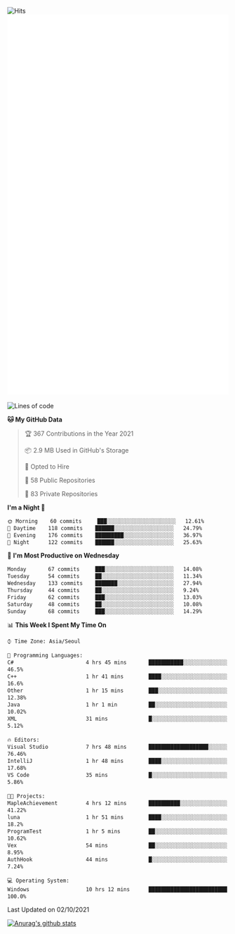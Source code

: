 ![Hits](https://hits.seeyoufarm.com/api/count/incr/badge.svg?url=https%3A%2F%2Fgithub.com%2Fkokose1234&count_bg=%2379C83D&title_bg=%23555555&icon=apple.svg&icon_color=%23E7E7E7&title=hits&edge_flat=false)
<br/>
![Metrics](https://github.com/kokose1234/kokose1234/blob/main/github-metrics.svg)

<!--START_SECTION:waka-->
![Lines of code](https://img.shields.io/badge/From%20Hello%20World%20I%27ve%20Written-11.9%20million%20lines%20of%20code-blue)

**🐱 My GitHub Data** 

> 🏆 367 Contributions in the Year 2021
 > 
> 📦 2.9 MB Used in GitHub's Storage 
 > 
> 💼 Opted to Hire
 > 
> 📜 58 Public Repositories 
 > 
> 🔑 83 Private Repositories  
 > 
**I'm a Night 🦉** 

```text
🌞 Morning    60 commits     ███░░░░░░░░░░░░░░░░░░░░░░   12.61% 
🌆 Daytime    118 commits    ██████░░░░░░░░░░░░░░░░░░░   24.79% 
🌃 Evening    176 commits    █████████░░░░░░░░░░░░░░░░   36.97% 
🌙 Night      122 commits    ██████░░░░░░░░░░░░░░░░░░░   25.63%

```
📅 **I'm Most Productive on Wednesday** 

```text
Monday       67 commits     ███░░░░░░░░░░░░░░░░░░░░░░   14.08% 
Tuesday      54 commits     ██░░░░░░░░░░░░░░░░░░░░░░░   11.34% 
Wednesday    133 commits    ███████░░░░░░░░░░░░░░░░░░   27.94% 
Thursday     44 commits     ██░░░░░░░░░░░░░░░░░░░░░░░   9.24% 
Friday       62 commits     ███░░░░░░░░░░░░░░░░░░░░░░   13.03% 
Saturday     48 commits     ██░░░░░░░░░░░░░░░░░░░░░░░   10.08% 
Sunday       68 commits     ███░░░░░░░░░░░░░░░░░░░░░░   14.29%

```


📊 **This Week I Spent My Time On** 

```text
⌚︎ Time Zone: Asia/Seoul

💬 Programming Languages: 
C#                       4 hrs 45 mins       ███████████░░░░░░░░░░░░░░   46.5% 
C++                      1 hr 41 mins        ████░░░░░░░░░░░░░░░░░░░░░   16.6% 
Other                    1 hr 15 mins        ███░░░░░░░░░░░░░░░░░░░░░░   12.38% 
Java                     1 hr 1 min          ██░░░░░░░░░░░░░░░░░░░░░░░   10.02% 
XML                      31 mins             █░░░░░░░░░░░░░░░░░░░░░░░░   5.12%

🔥 Editors: 
Visual Studio            7 hrs 48 mins       ███████████████████░░░░░░   76.46% 
IntelliJ                 1 hr 48 mins        ████░░░░░░░░░░░░░░░░░░░░░   17.68% 
VS Code                  35 mins             █░░░░░░░░░░░░░░░░░░░░░░░░   5.86%

🐱‍💻 Projects: 
MapleAchievement         4 hrs 12 mins       ██████████░░░░░░░░░░░░░░░   41.22% 
luna                     1 hr 51 mins        ████░░░░░░░░░░░░░░░░░░░░░   18.2% 
ProgramTest              1 hr 5 mins         ██░░░░░░░░░░░░░░░░░░░░░░░   10.62% 
Vex                      54 mins             ██░░░░░░░░░░░░░░░░░░░░░░░   8.95% 
AuthHook                 44 mins             █░░░░░░░░░░░░░░░░░░░░░░░░   7.24%

💻 Operating System: 
Windows                  10 hrs 12 mins      █████████████████████████   100.0%

```


 Last Updated on 02/10/2021
<!--END_SECTION:waka-->

[![Anurag's github stats](https://github-readme-stats.vercel.app/api?username=kokose1234&theme=dracula)](https://github.com/anuraghazra/github-readme-stats)



	
